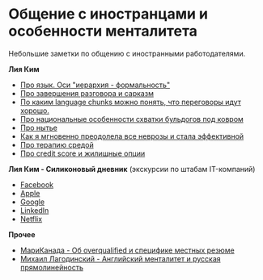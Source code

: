 # Общение с иностранцами и особенности менталитета #

Небольшие заметки по общению с иностранными работодателями.

**Лия Ким**
- [Про язык. Оси "иерархия - формальность"](https://www.facebook.com/lilya.kim/posts/854400218094959)
- [Про завершения разговора и сарказм](https://www.facebook.com/lilya.kim/posts/856755727859408)
- [По каким language chunks можно понять, что переговоры идут хорошо.](https://www.facebook.com/lilya.kim/posts/857087764492871)
- [Про национальные особенности схватки бульдогов под ковром](https://www.facebook.com/lilya.kim/posts/956098131258500)
- [Про нытье](https://www.facebook.com/lilya.kim/posts/504755123059472)
- [Как я мгновенно преодолела все неврозы и стала эффективной](https://www.facebook.com/lilya.kim/posts/508998492635135)
- [Про терапию средой](https://www.facebook.com/lilya.kim/posts/945480698986910)
- [Про credit score и жилищные опции](https://www.facebook.com/lilya.kim/posts/942446105957036)

**Лия Ким - Силиконовый дневник** (экскурсии по штабам IT-компаний) 
- [Facebook](https://www.facebook.com/lilya.kim/posts/847778745423773)
- [Apple](https://www.facebook.com/lilya.kim/posts/848400782028236)
- [Google](https://www.facebook.com/lilya.kim/posts/848652498669731)
- [LinkedIn](https://www.facebook.com/lilya.kim/posts/848887541979560)
- [Netflix](https://www.facebook.com/lilya.kim/posts/849521598582821)

**Прочее**
- [МариКанада - Об overqualified и специфике местных резюме](https://t.me/maricanada/275)
- [Михаил Лагодинский - Английский менталитет и русская прямолинейность](https://m.facebook.com/story.php?story_fbid=10156004756533339&id=664278338)
